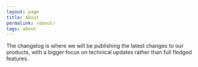 ```yaml
---
layout: page
title: About
permalink: /about/
tags: about
---
```


The changelog is where we will be publishing the latest changes to our products,
with a bigger focus on technical updates rather than full fledged features.
